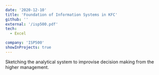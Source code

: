 ```yaml
---
date: '2020-12-10'
title: 'Foundation of Information Systems in KFC'
github: ''
external: '/isp500.pdf'
tech:
  - Excel

company: 'ISP500'
showInProjects: true
---
```


Sketching the analytical system to improvise decision making from the higher management.
